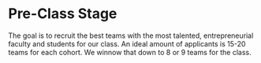 # Pre-Class Stage

The goal is to recruit the best teams with the most talented, entrepreneurial faculty and students for our class. An ideal amount of applicants is 15-20 teams for each cohort. We winnow that down to 8 or 9 teams for the class.